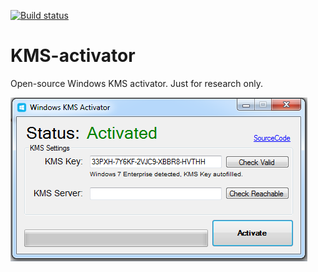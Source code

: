 [![Build status](https://ci.appveyor.com/api/projects/status/k36vucoicp7vyoxo?svg=true)](https://ci.appveyor.com/project/BattlefieldDuck/kms-activator)
# KMS-activator
Open-source Windows KMS activator. Just for research only.

![Screenshot](https://raw.githubusercontent.com/BattlefieldDuck/KMS-activator/master/screenshot.png)
